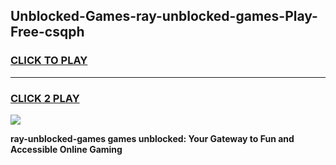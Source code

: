 
## Unblocked-Games-ray-unblocked-games-Play-Free-csqph
<h3>
<a href="https://premium76.site?title=ray-unblocked-games&ref=10A">CLICK TO PLAY</a></h3>
<hr>

<h3>
<a href="https://premium76.site?title=ray-unblocked-games&ref=10A">CLICK 2 PLAY</a>
  
</h3>

<a href="https://premium76.site?title=ray-unblocked-games&ref=10A"><img src="https://clearcache.store/games.png"></a>


**ray-unblocked-games games unblocked: Your Gateway to Fun and Accessible Online Gaming**
